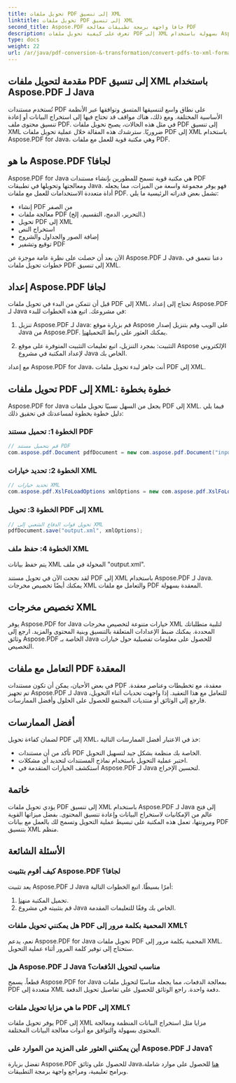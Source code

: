 ```yaml
---
title: تحويل ملفات PDF إلى تنسيق XML
linktitle: تحويل ملفات PDF إلى تنسيق XML
second_title: Aspose.PDF جافا واجهة برمجة تطبيقات معالجة PDF
description: تعرف على كيفية تحويل ملفات PDF إلى XML بسهولة باستخدام Aspose.PDF لـ Java. دليل خطوة بخطوة وأفضل الممارسات للتحويل الفعال.
type: docs
weight: 22
url: /ar/java/pdf-conversion-&-transformation/convert-pdfs-to-xml-format/
---
```


## مقدمة لتحويل ملفات PDF إلى تنسيق XML باستخدام Aspose.PDF لـ Java

تُستخدم مستندات PDF على نطاق واسع لتنسيقها المتسق وتوافقها عبر الأنظمة الأساسية المختلفة. ومع ذلك، هناك مواقف قد تحتاج فيها إلى استخراج البيانات أو إعادة تنسيق محتوى ملف PDF. في مثل هذه الحالات، يصبح تحويل ملفات PDF إلى تنسيق XML ضروريًا. سترشدك هذه المقالة خلال عملية تحويل ملفات PDF إلى XML باستخدام Aspose.PDF for Java، وهي مكتبة قوية للعمل مع ملفات PDF.

## ما هو Aspose.PDF لجافا؟

Aspose.PDF for Java هي مكتبة قوية تسمح للمطورين بإنشاء مستندات PDF ومعالجتها وتحويلها في تطبيقات Java. فهو يوفر مجموعة واسعة من الميزات، مما يجعله أداة متعددة الاستخدامات للعمل مع ملفات PDF. تشمل بعض قدراته الرئيسية ما يلي:

- إنشاء PDF من الصفر
- معالجة ملفات PDF (التحرير، الدمج، التقسيم، إلخ.)
- تحويل PDF إلى XML
- استخراج النص
- إضافة الصور والجداول والشروح
- توقيع وتشفير PDF

الآن بعد أن حصلت على نظرة عامة موجزة عن Aspose.PDF لـ Java، دعنا نتعمق في خطوات تحويل ملفات PDF إلى تنسيق XML.

## إعداد Aspose.PDF لجافا

قبل أن تتمكن من البدء في تحويل ملفات PDF إلى XML، تحتاج إلى إعداد Aspose.PDF لـ Java في مشروعك. اتبع هذه الخطوات للبدء:

1.  تنزيل Aspose.PDF لـ Java: قم بزيارة موقع Aspose على الويب وقم بتنزيل إصدار Java من Aspose.PDF. يمكنك العثور على رابط التحميل[هنا](https://releases.aspose.com/pdf/java/).

2. التثبيت: بمجرد التنزيل، اتبع تعليمات التثبيت المتوفرة على موقع Aspose الإلكتروني لإعداد المكتبة في مشروع Java الخاص بك.

مع إعداد Aspose.PDF for Java، أنت جاهز لبدء تحويل ملفات PDF إلى XML.

## تحويل ملفات PDF إلى XML: خطوة بخطوة

Aspose.PDF for Java يجعل من السهل نسبيًا تحويل ملفات PDF إلى XML. فيما يلي دليل خطوة بخطوة لمساعدتك في تحقيق ذلك:

### الخطوة 1: تحميل مستند PDF

```java
// قم بتحميل مستند PDF
com.aspose.pdf.Document pdfDocument = new com.aspose.pdf.Document("input.pdf");
```

### الخطوة 2: تحديد خيارات XML

```java
// تحديد خيارات XML
com.aspose.pdf.XslFoLoadOptions xmlOptions = new com.aspose.pdf.XslFoLoadOptions();
```

### الخطوة 3: تحويل PDF إلى XML

```java
// تحويل قوات الدفاع الشعبي إلى XML
pdfDocument.save("output.xml", xmlOptions);
```

### الخطوة 4: حفظ ملف XML

يتم حفظ بيانات XML المحولة في ملف "output.xml".

لقد نجحت الآن في تحويل مستند PDF إلى XML باستخدام Aspose.PDF لـ Java. يمكنك أيضًا تخصيص مخرجات XML والتعامل مع ملفات PDF المعقدة بسهولة.

## تخصيص مخرجات XML

يوفر Aspose.PDF for Java خيارات متنوعة لتخصيص مخرجات XML لتلبية متطلباتك المحددة. يمكنك ضبط الإعدادات المتعلقة بالتنسيق وبنية المحتوى والمزيد. ارجع إلى وثائق Aspose.PDF الخاصة بـ Java للحصول على معلومات تفصيلية حول خيارات التخصيص.

## التعامل مع ملفات PDF المعقدة

في بعض الأحيان، يمكن أن تكون مستندات PDF معقدة، مع تخطيطات وعناصر معقدة. تم تجهيز Aspose.PDF لـ Java للتعامل مع هذا التعقيد. إذا واجهت تحديات أثناء التحويل، فارجع إلى الوثائق أو منتديات المجتمع للحصول على الحلول وأفضل الممارسات.

## أفضل الممارسات

لضمان كفاءة تحويل PDF إلى XML، خذ في الاعتبار أفضل الممارسات التالية:

- تأكد من أن مستندات PDF الخاصة بك منظمة بشكل جيد لتسهيل التحويل.
- اختبر عملية التحويل باستخدام نماذج المستندات لتحديد أي مشكلات.
- استكشف الخيارات المتقدمة في Aspose.PDF لـ Java لتحسين الإخراج.

## خاتمة

يؤدي تحويل ملفات PDF إلى تنسيق XML باستخدام Aspose.PDF لـ Java إلى فتح عالم من الإمكانيات لاستخراج البيانات وإعادة تنسيق المحتوى. بفضل ميزاتها القوية ومرونتها، تعمل هذه المكتبة على تبسيط عملية التحويل وتسمح لك بالعمل مع بيانات PDF بتنسيق XML منظم.

## الأسئلة الشائعة

### كيف أقوم بتثبيت Aspose.PDF لجافا؟

يعد تثبيت Aspose.PDF لـ Java أمرًا بسيطًا. اتبع الخطوات التالية:
1.  تحميل المكتبة من[هنا](https://releases.aspose.com/pdf/java/).
2. قم بتثبيته في مشروع Java الخاص بك وفقًا للتعليمات المقدمة.

### هل يمكنني تحويل ملفات PDF المحمية بكلمة مرور إلى XML؟

نعم، يدعم Aspose.PDF for Java تحويل ملفات PDF المحمية بكلمة مرور إلى XML. ستحتاج إلى توفير كلمة المرور أثناء عملية التحويل.

### هل Aspose.PDF لـ Java مناسب لتحويل الدُفعات؟

قطعاً. يسمح Aspose.PDF for Java بمعالجة الدفعات، مما يجعله مناسبًا لتحويل ملفات PDF متعددة إلى XML دفعة واحدة. راجع الوثائق للحصول على تفاصيل تحويل الدفعة.

### ما هي مزايا تحويل ملفات PDF إلى XML؟

يوفر تحويل ملفات PDF إلى XML مزايا مثل استخراج البيانات المنظمة ومعالجة المحتوى بسهولة والتوافق مع أدوات معالجة البيانات المختلفة.

### أين يمكنني العثور على المزيد من الموارد على Aspose.PDF لـ Java؟

 تفضل بزيارة Aspose.PDF للحصول على وثائق Java[هنا](https://reference.aspose.com/pdf/java/) للحصول على موارد شاملة، وبرامج تعليمية، ومراجع واجهة برمجة التطبيقات.